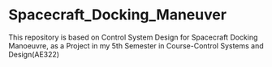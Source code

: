# Spacecraft_Docking_Maneuver
This repository is based on Control System Design for Spacecraft Docking Manoeuvre, as a Project in my 5th Semester in Course-Control Systems and Design(AE322)
